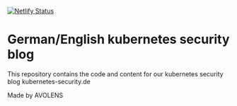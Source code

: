 [![Netlify Status](https://api.netlify.com/api/v1/badges/9d1de946-4040-453d-8d16-b5d1484a8ea9/deploy-status)](https://app.netlify.com/sites/avolens-kubernetes-security/deploys)

# German/English kubernetes security blog

This repository contains the code and content for our kubernetes security blog kubernetes-security.de

Made by AVOLENS
